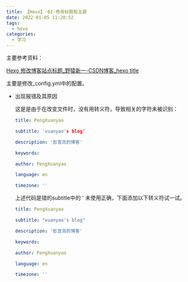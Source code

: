 ```yaml
---
title: 【Hexo】-02-修改标题和主题
date: 2022-01-05 11:20:52
tags: 
  - hexo
categories:
  - 学习
---
```


主要参考资料：

[Hexo 修改博客站点标题_野猿新一-CSDN博客_hexo title](https://blog.csdn.net/mqdxiaoxiao/article/details/93255480)

主要是修改_config.yml中的配置。

- 出现报错及其原因

  这是是由于在改变文件时，没有用转义符，导致相关的字符未被识别：

  ```yml
  title: PengXuanyao
  
  subtitle: 'xuanyao's blog'
  
  description: '彭宣尧的博客'
  
  keywords: 
  
  author: PengXuanyao
  
  language: en
  
  timezone: ''
  ```

  上述代码是错的subtitle中的 ' 未使用正确，下面添加以下转义符试一试。

  ```yml
  title: PengXuanyao
  
  subtitle: "xuanyao's blog"
  
  description: '彭宣尧的博客'
  
  keywords: 
  
  author: PengXuanyao
  
  language: en
  
  timezone: ''
  ```

  

